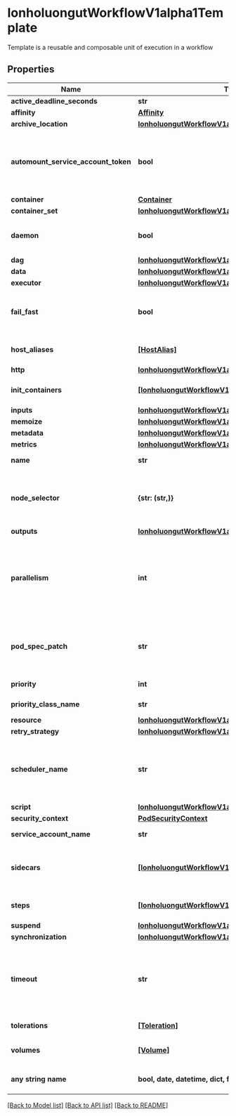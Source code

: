 # IonholuongutWorkflowV1alpha1Template

Template is a reusable and composable unit of execution in a workflow

## Properties
Name | Type | Description | Notes
------------ | ------------- | ------------- | -------------
**active_deadline_seconds** | **str** |  | [optional] 
**affinity** | [**Affinity**](Affinity.md) |  | [optional] 
**archive_location** | [**IonholuongutWorkflowV1alpha1ArtifactLocation**](IonholuongutWorkflowV1alpha1ArtifactLocation.md) |  | [optional] 
**automount_service_account_token** | **bool** | AutomountServiceAccountToken indicates whether a service account token should be automatically mounted in pods. ServiceAccountName of ExecutorConfig must be specified if this value is false. | [optional] 
**container** | [**Container**](Container.md) |  | [optional] 
**container_set** | [**IonholuongutWorkflowV1alpha1ContainerSetTemplate**](IonholuongutWorkflowV1alpha1ContainerSetTemplate.md) |  | [optional] 
**daemon** | **bool** | Deamon will allow a workflow to proceed to the next step so long as the container reaches readiness | [optional] 
**dag** | [**IonholuongutWorkflowV1alpha1DAGTemplate**](IonholuongutWorkflowV1alpha1DAGTemplate.md) |  | [optional] 
**data** | [**IonholuongutWorkflowV1alpha1Data**](IonholuongutWorkflowV1alpha1Data.md) |  | [optional] 
**executor** | [**IonholuongutWorkflowV1alpha1ExecutorConfig**](IonholuongutWorkflowV1alpha1ExecutorConfig.md) |  | [optional] 
**fail_fast** | **bool** | FailFast, if specified, will fail this template if any of its child pods has failed. This is useful for when this template is expanded with &#x60;withItems&#x60;, etc. | [optional] 
**host_aliases** | [**[HostAlias]**](HostAlias.md) | HostAliases is an optional list of hosts and IPs that will be injected into the pod spec | [optional] 
**http** | [**IonholuongutWorkflowV1alpha1HTTP**](IonholuongutWorkflowV1alpha1HTTP.md) |  | [optional] 
**init_containers** | [**[IonholuongutWorkflowV1alpha1UserContainer]**](IonholuongutWorkflowV1alpha1UserContainer.md) | InitContainers is a list of containers which run before the main container. | [optional] 
**inputs** | [**IonholuongutWorkflowV1alpha1Inputs**](IonholuongutWorkflowV1alpha1Inputs.md) |  | [optional] 
**memoize** | [**IonholuongutWorkflowV1alpha1Memoize**](IonholuongutWorkflowV1alpha1Memoize.md) |  | [optional] 
**metadata** | [**IonholuongutWorkflowV1alpha1Metadata**](IonholuongutWorkflowV1alpha1Metadata.md) |  | [optional] 
**metrics** | [**IonholuongutWorkflowV1alpha1Metrics**](IonholuongutWorkflowV1alpha1Metrics.md) |  | [optional] 
**name** | **str** | Name is the name of the template | [optional] 
**node_selector** | **{str: (str,)}** | NodeSelector is a selector to schedule this step of the workflow to be run on the selected node(s). Overrides the selector set at the workflow level. | [optional] 
**outputs** | [**IonholuongutWorkflowV1alpha1Outputs**](IonholuongutWorkflowV1alpha1Outputs.md) |  | [optional] 
**parallelism** | **int** | Parallelism limits the max total parallel pods that can execute at the same time within the boundaries of this template invocation. If additional steps/dag templates are invoked, the pods created by those templates will not be counted towards this total. | [optional] 
**pod_spec_patch** | **str** | PodSpecPatch holds strategic merge patch to apply against the pod spec. Allows parameterization of container fields which are not strings (e.g. resource limits). | [optional] 
**priority** | **int** | Priority to apply to workflow pods. | [optional] 
**priority_class_name** | **str** | PriorityClassName to apply to workflow pods. | [optional] 
**resource** | [**IonholuongutWorkflowV1alpha1ResourceTemplate**](IonholuongutWorkflowV1alpha1ResourceTemplate.md) |  | [optional] 
**retry_strategy** | [**IonholuongutWorkflowV1alpha1RetryStrategy**](IonholuongutWorkflowV1alpha1RetryStrategy.md) |  | [optional] 
**scheduler_name** | **str** | If specified, the pod will be dispatched by specified scheduler. Or it will be dispatched by workflow scope scheduler if specified. If neither specified, the pod will be dispatched by default scheduler. | [optional] 
**script** | [**IonholuongutWorkflowV1alpha1ScriptTemplate**](IonholuongutWorkflowV1alpha1ScriptTemplate.md) |  | [optional] 
**security_context** | [**PodSecurityContext**](PodSecurityContext.md) |  | [optional] 
**service_account_name** | **str** | ServiceAccountName to apply to workflow pods | [optional] 
**sidecars** | [**[IonholuongutWorkflowV1alpha1UserContainer]**](IonholuongutWorkflowV1alpha1UserContainer.md) | Sidecars is a list of containers which run alongside the main container Sidecars are automatically killed when the main container completes | [optional] 
**steps** | [**[IonholuongutWorkflowV1alpha1ParallelSteps]**](IonholuongutWorkflowV1alpha1ParallelSteps.md) | Steps define a series of sequential/parallel workflow steps | [optional] 
**suspend** | [**IonholuongutWorkflowV1alpha1SuspendTemplate**](IonholuongutWorkflowV1alpha1SuspendTemplate.md) |  | [optional] 
**synchronization** | [**IonholuongutWorkflowV1alpha1Synchronization**](IonholuongutWorkflowV1alpha1Synchronization.md) |  | [optional] 
**timeout** | **str** | Timeout allows to set the total node execution timeout duration counting from the node&#39;s start time. This duration also includes time in which the node spends in Pending state. This duration may not be applied to Step or DAG templates. | [optional] 
**tolerations** | [**[Toleration]**](Toleration.md) | Tolerations to apply to workflow pods. | [optional] 
**volumes** | [**[Volume]**](Volume.md) | Volumes is a list of volumes that can be mounted by containers in a template. | [optional] 
**any string name** | **bool, date, datetime, dict, float, int, list, str, none_type** | any string name can be used but the value must be the correct type | [optional]

[[Back to Model list]](../README.md#documentation-for-models) [[Back to API list]](../README.md#documentation-for-api-endpoints) [[Back to README]](../README.md)


